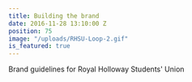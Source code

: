 ```yaml
---
title: Building the brand
date: 2016-11-28 13:10:00 Z
position: 75
image: "/uploads/RHSU-Loop-2.gif"
is_featured: true
---
```


Brand guidelines for Royal Holloway Students' Union